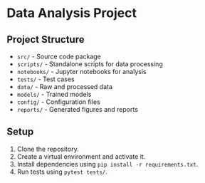 # Data Analysis Project

## Project Structure
- `src/` - Source code package
- `scripts/` - Standalone scripts for data processing
- `notebooks/` - Jupyter notebooks for analysis
- `tests/` - Test cases
- `data/` - Raw and processed data
- `models/` - Trained models
- `config/` - Configuration files
- `reports/` - Generated figures and reports

## Setup
1. Clone the repository.
2. Create a virtual environment and activate it.
3. Install dependencies using `pip install -r requirements.txt`.
4. Run tests using `pytest tests/`.
